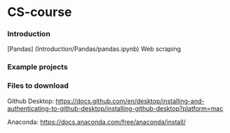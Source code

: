# CS-course

### Introduction
[Pandas] (Introduction/Pandas/pandas.ipynb)
Web scraping


### Example projects

### Files to download
Github Desktop: 
https://docs.github.com/en/desktop/installing-and-authenticating-to-github-desktop/installing-github-desktop?platform=mac 

Anaconda: 
https://docs.anaconda.com/free/anaconda/install/ 

